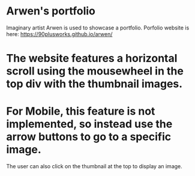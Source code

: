 # Arwen's portfolio
Imaginary artist Arwen is used to showcase a portfolio.
Porfolio website is here: https://90plusworks.github.io/arwen/
# The website features a horizontal scroll using the mousewheel in the top div with the thumbnail images. 
# For Mobile, this feature is not implemented, so instead use the arrow buttons to go to a specific image. 
The user can also click on the thumbnail at the top to display an image.
